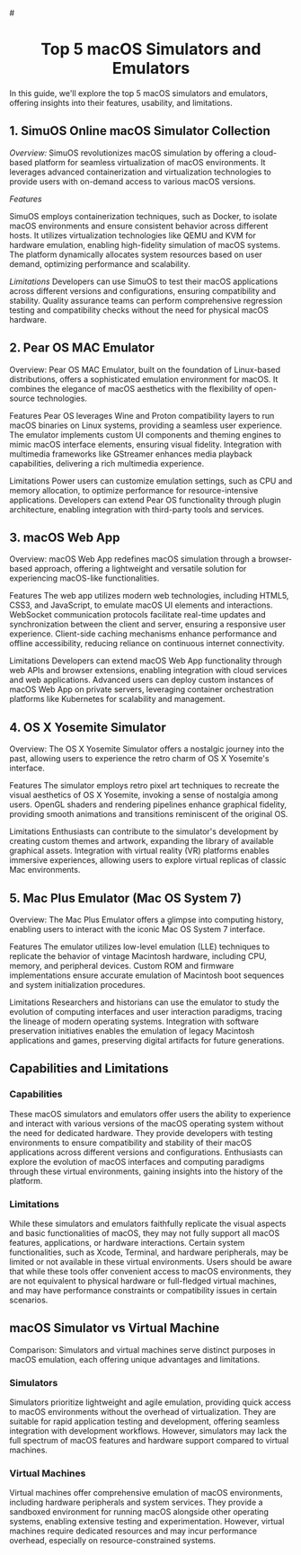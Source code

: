 #<div align="center">

# Top 5 macOS Simulators and Emulators  
 
</div>


In this guide, we'll explore the top 5 macOS simulators and emulators, offering insights into their features, usability, and limitations.

## 1. SimuOS Online macOS Simulator Collection

*Overview:* SimuOS revolutionizes macOS simulation by offering a cloud-based platform for seamless virtualization of macOS environments. It leverages advanced containerization and virtualization technologies to provide users with on-demand access to various macOS versions.

*Features*

SimuOS employs containerization techniques, such as Docker, to isolate macOS environments and ensure consistent behavior across different hosts.
It utilizes virtualization technologies like QEMU and KVM for hardware emulation, enabling high-fidelity simulation of macOS systems.
The platform dynamically allocates system resources based on user demand, optimizing performance and scalability.

*Limitations*
Developers can use SimuOS to test their macOS applications across different versions and configurations, ensuring compatibility and stability.
Quality assurance teams can perform comprehensive regression testing and compatibility checks without the need for physical macOS hardware.

## 2. Pear OS MAC Emulator

Overview: Pear OS MAC Emulator, built on the foundation of Linux-based distributions, offers a sophisticated emulation environment for macOS. It combines the elegance of macOS aesthetics with the flexibility of open-source technologies.

Features
Pear OS leverages Wine and Proton compatibility layers to run macOS binaries on Linux systems, providing a seamless user experience.
The emulator implements custom UI components and theming engines to mimic macOS interface elements, ensuring visual fidelity.
Integration with multimedia frameworks like GStreamer enhances media playback capabilities, delivering a rich multimedia experience.

Limitations
Power users can customize emulation settings, such as CPU and memory allocation, to optimize performance for resource-intensive applications.
Developers can extend Pear OS functionality through plugin architecture, enabling integration with third-party tools and services.

## 3. macOS Web App

Overview: macOS Web App redefines macOS simulation through a browser-based approach, offering a lightweight and versatile solution for experiencing macOS-like functionalities.

Features
The web app utilizes modern web technologies, including HTML5, CSS3, and JavaScript, to emulate macOS UI elements and interactions.
WebSocket communication protocols facilitate real-time updates and synchronization between the client and server, ensuring a responsive user experience.
Client-side caching mechanisms enhance performance and offline accessibility, reducing reliance on continuous internet connectivity.

Limitations
Developers can extend macOS Web App functionality through web APIs and browser extensions, enabling integration with cloud services and web applications.
Advanced users can deploy custom instances of macOS Web App on private servers, leveraging container orchestration platforms like Kubernetes for scalability and management.

## 4. OS X Yosemite Simulator

Overview: The OS X Yosemite Simulator offers a nostalgic journey into the past, allowing users to experience the retro charm of OS X Yosemite's interface.

Features
The simulator employs retro pixel art techniques to recreate the visual aesthetics of OS X Yosemite, invoking a sense of nostalgia among users.
OpenGL shaders and rendering pipelines enhance graphical fidelity, providing smooth animations and transitions reminiscent of the original OS.

Limitations
Enthusiasts can contribute to the simulator's development by creating custom themes and artwork, expanding the library of available graphical assets.
Integration with virtual reality (VR) platforms enables immersive experiences, allowing users to explore virtual replicas of classic Mac environments.

## 5. Mac Plus Emulator (Mac OS System 7)

Overview: The Mac Plus Emulator offers a glimpse into computing history, enabling users to interact with the iconic Mac OS System 7 interface.

Features
The emulator utilizes low-level emulation (LLE) techniques to replicate the behavior of vintage Macintosh hardware, including CPU, memory, and peripheral devices.
Custom ROM and firmware implementations ensure accurate emulation of Macintosh boot sequences and system initialization procedures.

Limitations
Researchers and historians can use the emulator to study the evolution of computing interfaces and user interaction paradigms, tracing the lineage of modern operating systems.
Integration with software preservation initiatives enables the emulation of legacy Macintosh applications and games, preserving digital artifacts for future generations.

## Capabilities and Limitations

### Capabilities

These macOS simulators and emulators offer users the ability to experience and interact with various versions of the macOS operating system without the need for dedicated hardware.
They provide developers with testing environments to ensure compatibility and stability of their macOS applications across different versions and configurations.
Enthusiasts can explore the evolution of macOS interfaces and computing paradigms through these virtual environments, gaining insights into the history of the platform.

### Limitations

While these simulators and emulators faithfully replicate the visual aspects and basic functionalities of macOS, they may not fully support all macOS features, applications, or hardware interactions.
Certain system functionalities, such as Xcode, Terminal, and hardware peripherals, may be limited or not available in these virtual environments.
Users should be aware that while these tools offer convenient access to macOS environments, they are not equivalent to physical hardware or full-fledged virtual machines, and may have performance constraints or compatibility issues in certain scenarios.

## macOS Simulator vs Virtual Machine

Comparison: Simulators and virtual machines serve distinct purposes in macOS emulation, each offering unique advantages and limitations.

### Simulators

Simulators prioritize lightweight and agile emulation, providing quick access to macOS environments without the overhead of virtualization.
They are suitable for rapid application testing and development, offering seamless integration with development workflows.
However, simulators may lack the full spectrum of macOS features and hardware support compared to virtual machines.

### Virtual Machines

Virtual machines offer comprehensive emulation of macOS environments, including hardware peripherals and system services.
They provide a sandboxed environment for running macOS alongside other operating systems, enabling extensive testing and experimentation.
However, virtual machines require dedicated resources and may incur performance overhead, especially on resource-constrained systems.
